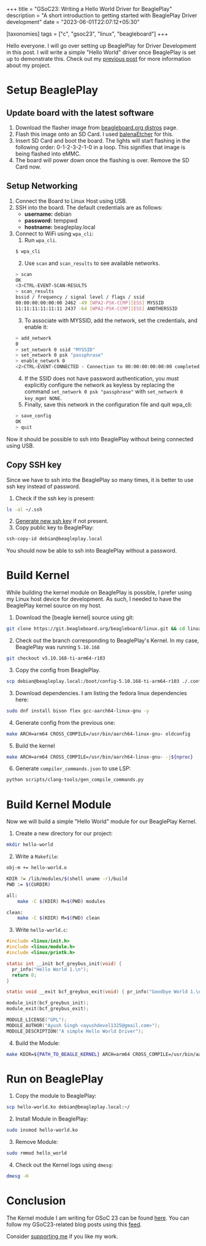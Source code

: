 +++
title = "GSoC23: Writing a Hello World Driver for BeaglePlay"
description = "A short introduction to getting started with BeaglePlay Driver development"
date = "2023-06-01T22:07:12+05:30"

[taxonomies]
tags = ["c", "gsoc23", "linux", "beagleboard"]
+++

Hello everyone. I will go over setting up BeaglePlay for Driver Development in this post. I will write a simple "Hello World" driver once BeaglePlay is set up to demonstrate this. Check out my [previous post](@/blog/post21.md) for more information about my project.

<!-- more -->

# Setup BeaglePlay
## Update board with the latest software
1. Download the flasher image from [beagleboard.org distros](https://www.beagleboard.org/distros) page.
2. Flash this image onto an SD Card. I used [balenaEtcher](https://www.balena.io/etcher/) for this.
3. Insert SD Card and boot the board. The lights will start flashing in the following order: 0-1-2-3-2-1-0 in a loop. This signifies that image is being flashed into eMMC.
4. The board will power down once the flashing is over. Remove the SD Card now.

## Setup Networking
1. Connect the Board to Linux Host using USB.
2. SSH into the board. The default credentials are as follows:
    - **username:** debian
    - **password:** temppwd
    - **hostname:** beagleplay.local
3. Connect to WiFi using `wpa_cli`:
    1. Run `wpa_cli`.
    ```sh
    $ wpa_cli
    ```
    2. Use `scan` and `scan_results` to see available networks.
    ```sh
    > scan
    OK
    <3>CTRL-EVENT-SCAN-RESULTS
    > scan_results
    bssid / frequency / signal level / flags / ssid
    00:00:00:00:00:00 2462 -49 [WPA2-PSK-CCMP][ESS] MYSSID
    11:11:11:11:11:11 2437 -64 [WPA2-PSK-CCMP][ESS] ANOTHERSSID
    ```
    3. To associate with MYSSID, add the network, set the credentials, and enable it:
    ```sh
    > add_network
    0
    > set_network 0 ssid "MYSSID"
    > set_network 0 psk "passphrase"
    > enable_network 0
    <2>CTRL-EVENT-CONNECTED - Connection to 00:00:00:00:00:00 completed (reauth) [id=0 id_str=]
    ```
    4. If the SSID does not have password authentication, you must explicitly configure the network as keyless by replacing the command `set_network 0 psk "passphrase"` with `set_network 0 key_mgmt NONE`. 
    5. Finally, save this network in the configuration file and quit wpa_cli: 
    ```sh
    > save_config
    OK
    > quit
    ```

Now it should be possible to ssh into BeaglePlay without being connected using USB.

## Copy SSH key
Since we have to ssh into the BeaglePlay so many times, it is better to use ssh key instead of password.
1. Check if the ssh key is present:
```sh
ls -al ~/.ssh
```
2. [Generate new ssh key](https://docs.github.com/en/authentication/connecting-to-github-with-ssh/generating-a-new-ssh-key-and-adding-it-to-the-ssh-agent) if not present.
3. Copy public key to BeaglePlay:
```sh
ssh-copy-id debian@beagleplay.local
```

You should now be able to ssh into BeaglePlay without a password.

# Build Kernel
While building the kernel module on BeaglePlay is possible, I prefer using my Linux host device for development. As such, I needed to have the BeaglePlay kernel source on my host.

1. Download the [beagle kernel] source using git:
```sh
git clone https://git.beagleboard.org/beagleboard/linux.git && cd linux
```
2. Check out the branch corresponding to BeaglePlay's Kernel. In my case, BeaglePlay was running `5.10.168`
```sh
git checkout v5.10.168-ti-arm64-r103
```
3. Copy the config from BeaglePlay.
```sh
scp debian@beagleplay.local:/boot/config-5.10.168-ti-arm64-r103 ./.config
```
3. Download dependencies. I am listing the fedora linux dependencies here:
```sh
sudo dnf install bison flex gcc-aarch64-linux-gnu -y
```
4. Generate config from the previous one:
```sh
make ARCH=arm64 CROSS_COMPILE=/usr/bin/aarch64-linux-gnu- oldconfig
```
5. Build the kernel
```sh
make ARCH=arm64 CROSS_COMPILE=/usr/bin/aarch64-linux-gnu- -j${nproc}
```
6. Generate `compiler_commands.json` to use LSP:
```sh
python scripts/clang-tools/gen_compile_commands.py
```

# Build Kernel Module
Now we will build a simple "Hello World" module for our BeaglePlay Kernel.
1. Create a new directory for our project:
```sh
mkdir hello-world
```
2. Write a `Makefile`:
```sh
obj-m += hello-world.o

KDIR ?= /lib/modules/$(shell uname -r)/build
PWD := $(CURDIR)

all:
	make -C $(KDIR) M=$(PWD) modules

clean:
	make -C $(KDIR) M=$(PWD) clean
```
3. Write `hello-world.c`:
```c
#include <linux/init.h>
#include <linux/module.h>
#include <linux/printk.h>

static int __init bcf_greybus_init(void) {
  pr_info("Hello World 1.\n");
  return 0;
}

static void __exit bcf_greybus_exit(void) { pr_info("Goodbye World 1.\n"); }

module_init(bcf_greybus_init);
module_exit(bcf_greybus_exit);

MODULE_LICENSE("GPL");
MODULE_AUTHOR("Ayush Singh <ayushdevel1325@gmail.com>");
MODULE_DESCRIPTION("A simple Hello World Driver");
```
4. Build the Module:
```sh
make KDIR=${PATH_TO_BEAGLE_KERNEL} ARCH=arm64 CROSS_COMPILE=/usr/bin/aarch64-linux-gnu- -j12
```

# Run on BeaglePlay
1. Copy the module to BeaglePlay:
```sh
scp hello-world.ko debian@beagleplay.local:~/
```
2. Install Module in BeaglePlay:
```sh
sudo insmod hello-world.ko
```
3. Remove Module:
```sh
sudo rmmod hello_world
```
4. Check out the Kernel logs using `dmesg`:
```sh
dmesg -H
```

# Conclusion
The Kernel module I am writing for GSoC 23 can be found [here](https://git.beagleboard.org/ayush1325/bcf-greybus-driver). You can follow my GSoC23-related blog posts using this [feed](https://www.programmershideaway.xyz/tags/gsoc23/atom.xml).

Consider [supporting me](@/pages/about.md) if you like my work.
